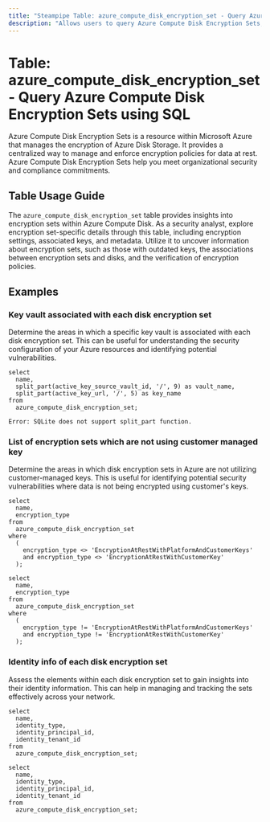 ```yaml
---
title: "Steampipe Table: azure_compute_disk_encryption_set - Query Azure Compute Disk Encryption Sets using SQL"
description: "Allows users to query Azure Compute Disk Encryption Sets, specifically the encryption settings and associated metadata, providing insights into data security and compliance."
---
```


# Table: azure_compute_disk_encryption_set - Query Azure Compute Disk Encryption Sets using SQL

Azure Compute Disk Encryption Sets is a resource within Microsoft Azure that manages the encryption of Azure Disk Storage. It provides a centralized way to manage and enforce encryption policies for data at rest. Azure Compute Disk Encryption Sets help you meet organizational security and compliance commitments.

## Table Usage Guide

The `azure_compute_disk_encryption_set` table provides insights into encryption sets within Azure Compute Disk. As a security analyst, explore encryption set-specific details through this table, including encryption settings, associated keys, and metadata. Utilize it to uncover information about encryption sets, such as those with outdated keys, the associations between encryption sets and disks, and the verification of encryption policies.

## Examples

### Key vault associated with each disk encryption set
Determine the areas in which a specific key vault is associated with each disk encryption set. This can be useful for understanding the security configuration of your Azure resources and identifying potential vulnerabilities.

```sql+postgres
select
  name,
  split_part(active_key_source_vault_id, '/', 9) as vault_name,
  split_part(active_key_url, '/', 5) as key_name
from
  azure_compute_disk_encryption_set;
```

```sql+sqlite
Error: SQLite does not support split_part function.
```


### List of encryption sets which are not using customer managed key
Determine the areas in which disk encryption sets in Azure are not utilizing customer-managed keys. This is useful for identifying potential security vulnerabilities where data is not being encrypted using customer's keys.

```sql+postgres
select
  name,
  encryption_type
from
  azure_compute_disk_encryption_set
where
  (
    encryption_type <> 'EncryptionAtRestWithPlatformAndCustomerKeys'
    and encryption_type <> 'EncryptionAtRestWithCustomerKey'
  );
```

```sql+sqlite
select
  name,
  encryption_type
from
  azure_compute_disk_encryption_set
where
  (
    encryption_type != 'EncryptionAtRestWithPlatformAndCustomerKeys'
    and encryption_type != 'EncryptionAtRestWithCustomerKey'
  );
```


### Identity info of each disk encryption set
Assess the elements within each disk encryption set to gain insights into their identity information. This can help in managing and tracking the sets effectively across your network.

```sql+postgres
select
  name,
  identity_type,
  identity_principal_id,
  identity_tenant_id
from
  azure_compute_disk_encryption_set;
```

```sql+sqlite
select
  name,
  identity_type,
  identity_principal_id,
  identity_tenant_id
from
  azure_compute_disk_encryption_set;
```